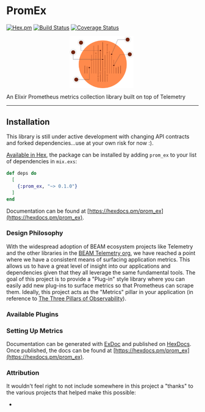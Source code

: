 # PromEx

[![Hex.pm](https://img.shields.io/hexpm/v/prom_ex.svg)](http://hex.pm/packages/prom_ex) [![Build
Status](https://travis-ci.org/akoutmos/prom_ex.svg?branch=master)](https://travis-ci.org/akoutmos/prom_ex) [![Coverage
Status](https://coveralls.io/repos/github/akoutmos/prom_ex/badge.svg?branch=master)](https://coveralls.io/github/akoutmos/prom_ex?branch=master)

<img align="center" width="33%" src="/guides/images/logo.svg" alt="PromEx" style="margin-left:33%">

An Elixir Prometheus metrics collection library built on top of Telemetry

---

## Installation

This library is still under active development with changing API contracts and forked dependencies...use at your own
risk for now :).

[Available in Hex](https://hex.pm/packages/prom_ex), the package can be installed
by adding `prom_ex` to your list of dependencies in `mix.exs`:

```elixir
def deps do
  [
    {:prom_ex, "~> 0.1.0"}
  ]
end
```

Documentation can be found at [https://hexdocs.pm/prom_ex](https://hexdocs.pm/prom_ex).

### Design Philosophy

With the widespread adoption of BEAM ecosystem projects like Telemetry and the other libraries in
the [BEAM Telemetry org](https://github.com/beam-telemetry), we have reached a point where we have
a consistent means of surfacing application metrics. This allows us to have a great level of
insight into our applications and dependencies given that they all leverage the same fundamental
tools. The goal of this project is to provide a "Plug-in" style library where you can easily add new
plug-ins to surface metrics so that Prometheus can scrape them. Ideally, this project acts as the
"Metrics" pillar in your application (in reference to
[The Three Pillars of
Observability](https://www.oreilly.com/library/view/distributed-systems-observability/9781492033431/ch04.html)).

### Available Plugins

### Setting Up Metrics

Documentation can be generated with [ExDoc](https://github.com/elixir-lang/ex_doc)
and published on [HexDocs](https://hexdocs.pm). Once published, the docs can
be found at [https://hexdocs.pm/prom_ex](https://hexdocs.pm/prom_ex).

### Attribution

It wouldn't feel right to not include somewhere in this project a "thanks" to the various projects that
helped make this possible:

-
